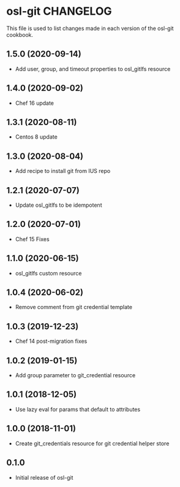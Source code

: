 osl-git CHANGELOG
=================
This file is used to list changes made in each version of the
osl-git cookbook.

1.5.0 (2020-09-14)
------------------
- Add user, group, and timeout properties to osl_gitlfs resource

1.4.0 (2020-09-02)
------------------
- Chef 16 update

1.3.1 (2020-08-11)
------------------
- Centos 8 update

1.3.0 (2020-08-04)
------------------
- Add recipe to install git from IUS repo

1.2.1 (2020-07-07)
------------------
- Update osl_gitlfs to be idempotent

1.2.0 (2020-07-01)
------------------
- Chef 15 Fixes

1.1.0 (2020-06-15)
------------------
- osl_gitlfs custom resource

1.0.4 (2020-06-02)
------------------
- Remove comment from git credential template

1.0.3 (2019-12-23)
------------------
- Chef 14 post-migration fixes

1.0.2 (2019-01-15)
------------------
- Add group parameter to git_credential resource

1.0.1 (2018-12-05)
------------------
- Use lazy eval for params that default to attributes

1.0.0 (2018-11-01)
------------------
- Create git_credentials resource for git credential helper store

0.1.0
-----
- Initial release of osl-git

